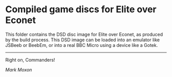 # Compiled game discs for Elite over Econet

This folder contains the DSD disc image for Elite over Econet, as produced by the build process. This DSD image can be loaded into an emulator like JSBeeb or BeebEm, or into a real BBC Micro using a device like a Gotek.

---

Right on, Commanders!

_Mark Moxon_